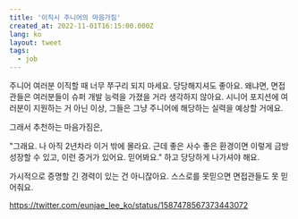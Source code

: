 ```yaml
---
title: '이직시 주니어의 마음가짐'
created_at: 2022-11-01T16:15:00.000Z
lang: ko
layout: tweet
tags:
  - job
---
```


주니어 여러분 이직할 때 너무 쭈구리 되지 마세요. 당당해지셔도 좋아요. 왜냐면, 면접관들은 여러분들이 슈퍼 개발 능력을 가졌을 거라 생각하지 않아요. 시니어 포지션에 여러분이 지원하는 거 아닌 이상, 그들은 그냥 주니어에 해당하는 실력을 예상할 거에요.

그래서 추천하는 마음가짐은,

"그래요. 나 아직 2년차라 이거 밖에 몰라요. 근데 좋은 사수 좋은 환경이면 이렇게 금방 성장할 수 있고, 이런 증거가 있어요. 믿어봐요." 하고 당당하게 나가셔야 해요.

가시적으로 증명할 긴 경력이 있는 건 아니잖아요. 스스로를 못믿으면 면접관들도 못 믿어줘요.

https://twitter.com/eunjae_lee_ko/status/1587478567373443072
